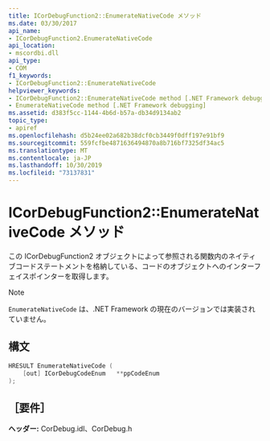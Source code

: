 ```yaml
---
title: ICorDebugFunction2::EnumerateNativeCode メソッド
ms.date: 03/30/2017
api_name:
- ICorDebugFunction2.EnumerateNativeCode
api_location:
- mscordbi.dll
api_type:
- COM
f1_keywords:
- ICorDebugFunction2::EnumerateNativeCode
helpviewer_keywords:
- ICorDebugFunction2::EnumerateNativeCode method [.NET Framework debugging]
- EnumerateNativeCode method [.NET Framework debugging]
ms.assetid: d383f5cc-1144-4b6d-b57a-db34d9134ab2
topic_type:
- apiref
ms.openlocfilehash: d5b24ee02a682b38dcf0cb3449f0dff197e91bf9
ms.sourcegitcommit: 559fcfbe4871636494870a8b716bf7325df34ac5
ms.translationtype: MT
ms.contentlocale: ja-JP
ms.lasthandoff: 10/30/2019
ms.locfileid: "73137831"
---
```

# <a name="icordebugfunction2enumeratenativecode-method"></a>ICorDebugFunction2::EnumerateNativeCode メソッド
この ICorDebugFunction2 オブジェクトによって参照される関数内のネイティブコードステートメントを格納している、コードのオブジェクトへのインターフェイスポインターを取得します。  
  
> [!NOTE]
> `EnumerateNativeCode` は、.NET Framework の現在のバージョンでは実装されていません。  
  
## <a name="syntax"></a>構文  
  
```cpp  
HRESULT EnumerateNativeCode (  
    [out] ICorDebugCodeEnum   **ppCodeEnum  
);  
```  
  
## <a name="requirements"></a>［要件］  
 **ヘッダー:** CorDebug.idl、CorDebug.h
